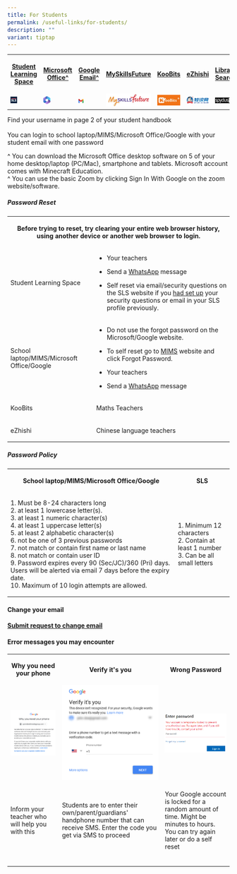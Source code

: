 ```yaml
---
title: For Students
permalink: /useful-links/for-students/
description: ""
variant: tiptap
---
```

<table><tbody><tr><th rowspan="1" colspan="1"><p><a href="https://vle.learning.moe.edu.sg/login" rel="noopener noreferrer nofollow" target="_blank">Student Learning Space</a></p></th><th rowspan="1" colspan="1"><p><a href="https://www.office.com/" rel="noopener noreferrer nofollow" target="_blank">Microsoft Office^</a></p></th><th rowspan="1" colspan="1"><p><a href="https://workspace.google.com/dashboard" rel="noopener noreferrer nofollow" target="_blank">Google Email^</a></p></th><th rowspan="1" colspan="1"><p><a href="https://www.myskillsfuture.gov.sg/content/student/en/primary.html" rel="noopener noreferrer nofollow" target="_blank">MySkillsFuture</a></p></th><th rowspan="1" colspan="1"><p><a href="https://member.koobits.com/" rel="noopener noreferrer nofollow" target="_blank">KooBits</a></p></th><th rowspan="1" colspan="1"><p><a href="https://www.ezhishi.net/Contents/" rel="noopener noreferrer nofollow" target="_blank">eZhishi</a></p></th><th rowspan="1" colspan="1"><p><a href="https://schoolibrary.moe.edu.sg/cantonmentpri/cgi-bin/spydus.exe/MSGTRN/WPAC/HOME" rel="noopener noreferrer nofollow" target="_blank">Library Search</a></p></th></tr><tr><td rowspan="1" colspan="1"><div class="isomer-image-wrapper"><img style="width:25%" height="auto" width="100%" src="/images/SLS%20Icon.png"></div></td><td rowspan="1" colspan="1"><div class="isomer-image-wrapper"><img style="width:25%" height="auto" width="100%" src="/images/MS365.png"></div></td><td rowspan="1" colspan="1"><div class="isomer-image-wrapper"><img style="width:25%" height="auto" width="100%" src="/images/Gmail.jpg"></div></td><td rowspan="1" colspan="1"><div class="isomer-image-wrapper"><img style="width:100%" height="auto" width="100%" src="/images/Myskillsfuture.jpg"></div></td><td rowspan="1" colspan="1"><div class="isomer-image-wrapper"><img style="width:100%" height="auto" width="100%" src="/images/Koobits.jpg"></div></td><td rowspan="1" colspan="1"><div class="isomer-image-wrapper"><img style="width:100%" height="auto" width="100%" src="/images/Ezhishi.jpg"></div></td><td rowspan="1" colspan="1"><div class="isomer-image-wrapper"><img style="width:100%" height="auto" width="100%" src="/images/Spydus.jpg"></div></td></tr></tbody></table><p>Find your username in page 2 of your student handbook<br><br>You can login to school laptop/MIMS/Microsoft Office/Google with your student email with one password</p><p>^ You can download the Microsoft Office desktop software on 5 of your home desktop/laptop (PC/Mac), smartphone and tablets. Microsoft account comes with Minecraft Education.<br>^ You can use the basic Zoom by clicking Sign In With Google on the zoom website/software.</p><h5>Password Reset</h5><table><tbody><tr><th rowspan="1" colspan="2"><p>Before trying to reset, try clearing your entire web browser history, using another device or another web browser to login.</p></th></tr><tr><td rowspan="1" colspan="1"><p>Student Learning Space</p></td><td rowspan="1" colspan="1"><ul data-tight="true" class="tight"><li><p>Your teachers</p></li><li><p>Send a <a href="http://wa.me/6565119555" rel="noopener noreferrer nofollow" target="_blank">WhatsApp</a> message</p></li><li><p>Self reset via email/security questions on the SLS website if you <a href="https://www.learning.moe.edu.sg/student-user-guide/customise/update-answers-to-security-questions/" rel="noopener noreferrer nofollow" target="_blank">had set up</a> your security questions or email in your SLS profile previously.</p></li></ul></td></tr><tr><td rowspan="1" colspan="1"><p>School laptop/MIMS/Microsoft Office/Google</p></td><td rowspan="1" colspan="1"><ul data-tight="true" class="tight"><li><p>Do not use the forgot password on the Microsoft/Google website.</p></li><li><p>To self reset go to <a href="https://mims.moe.gov.sg/" rel="noopener noreferrer nofollow" target="_blank">MIMS</a> website and click Forgot  Password.</p></li><li><p>Your teachers</p></li><li><p>Send a <a href="http://wa.me/6565119555" rel="noopener noreferrer nofollow" target="_blank">WhatsApp</a> message</p></li></ul></td></tr><tr><td rowspan="1" colspan="1"><p>KooBits</p></td><td rowspan="1" colspan="1"><p>Maths Teachers</p></td></tr><tr><td rowspan="1" colspan="1"><p>eZhishi</p></td><td rowspan="1" colspan="1"><p>Chinese language teachers</p></td></tr></tbody></table><h5>Password Policy</h5><table><tbody><tr><th rowspan="1" colspan="1"><p>School laptop/MIMS/Microsoft Office/Google</p></th><th rowspan="1" colspan="1"><p>SLS</p></th></tr><tr><td rowspan="1" colspan="1"><p>1. Must be 8-24 characters long<br>2. at least 1 lowercase letter(s). <br>3. at least 1 numeric character(s)<br>4. at least 1 uppercase letter(s)<br>5. at least 2 alphabetic character(s)<br>6. not be one of 3 previous passwords<br>7. not match or contain first name or last name<br>8. not match or contain user ID<br>9. Password expires every 90 (Sec/JC)/360 (Pri) days. Users will be alerted via email 7 days before the expiry date.<br>10. Maximum of 10 login attempts are allowed.</p></td><td rowspan="1" colspan="1"><p>1. Minimum 12 characters<br>2. Contain at least 1 number<br>3. Can be all small letters</p></td></tr></tbody></table><h4>Change your email</h4><h4><a href="https://form.gov.sg/659cee0595fffa0011ef2da2" rel="noopener noreferrer nofollow" target="_blank">Submit request to change email</a></h4><p></p><h4>Error messages you may encounter</h4><table><tbody><tr><th rowspan="1" colspan="1"><p>Why you need your phone</p></th><th rowspan="1" colspan="1"><p>Verify it's you</p></th><th rowspan="1" colspan="1"><p>Wrong Password</p></th></tr><tr><td rowspan="1" colspan="1"><div class="isomer-image-wrapper"><img style="width: 100%" height="auto" width="100%" alt="" src="/images/Why%20you%20need%20your%20phone.png"></div></td><td rowspan="1" colspan="1"><div class="isomer-image-wrapper"><img style="width: 100%" height="auto" width="100%" alt="" src="/images/Verify%20its%20you.png"></div></td><td rowspan="1" colspan="1"><div class="isomer-image-wrapper"><img style="width: 100%" height="auto" width="100%" alt="" src="/images/Wrong%20Pasword.png"></div></td></tr><tr><td rowspan="1" colspan="1"><p>Inform your teacher who will help you with this</p></td><td rowspan="1" colspan="1"><p>Students are to enter their own/parent/guardians' handphone number that can receive SMS. Enter the code you get via SMS to proceed</p></td><td rowspan="1" colspan="1"><p>Your Google account is locked for a random amount of time. Might be minutes to hours. You can try again later or do a self reset</p></td></tr><tr><td rowspan="1" colspan="1"><p></p></td><td rowspan="1" colspan="1"><p></p></td><td rowspan="1" colspan="1"><p></p></td></tr></tbody></table><p></p>
